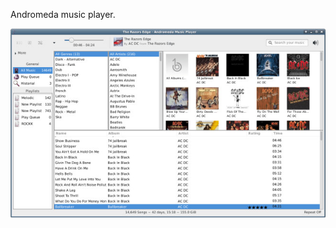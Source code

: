 Andromeda music player.

![Andromeda GUI](https://raw.githubusercontent.com/rsm-gh/andromeda/master/usr/share/doc/andromeda/preview.jpeg)
